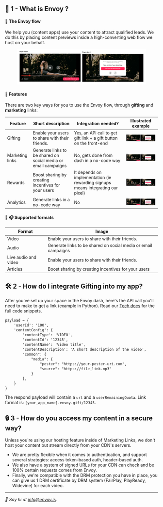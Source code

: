 ## 🌟 1 - What is Envoy ? 

#### 🌊 The Envoy flow
We help you (content apps) use your content to attract qualified leads. We do this by placing content previews inside a high-converting web flow we host on your behalf. 

<figure class="">
    <img src="https://github.com/Envoy-Technology/.github/blob/main/images/player_views_1.png?raw=true" style=""/>
</figure>

#### 📣 Features
There are two key ways for you to use the Envoy flow, through **gifting** and **marketing** links:

| Feature     | Short description |      Integration needed?        | Illustrated example |
| ----------- | ----------------- | ------------------------------- | ------------------  |
| Gifting      |   Enable your users to share with their friends.   |   Yes, an API call to get gift link + a gift button on the front-end    | <img src="../images/player_views.png" style="width: 300px;"/>       |
| Marketing links   | Generate links to be shared on social media or email campaigns   |    No, gets done from dash in a no-code way    | <img src="../images/player_views.png" style="width: 300px;"/>       |
| Rewards   | Boost sharing by creating incentives for your users   |    It depends on implementation (ie rewarding signups means integrating our pixel)   | <img src="../images/player_views.png" style="width: 300px;"/>       |
| Analytics   | Generate links in a no-code way                     |    No | <img src="../images/player_views.png" style="width: 300px;"/>       |

#### 🎥 🎧 Supported formats 
| Format     | Image |      
| ----------- | ----------------- |
| Video      |   Enable your users to share with their friends.   
|  Audio | Generate links to be shared on social media or email campaigns |
| Live audio and video |   Enable your users to share with their friends. |  
| Articles   | Boost sharing by creating incentives for your users   |   

## 🛠️ 2 - How do I integrate Gifting into my app?
After you've set up your space in the Envoy dash, here's the API call you'll need to make to get a link (example in Python). Read our [Tech docs](https://openapi.envoy.is/) for the full code snippets.

``` 
payload = {
    'userId': '100',
    'contentConfig': {
        'contentType': 'VIDEO',
        'contentId': '12345',
        'contentName': 'Video title',
        'contentDescription': 'A short description of the video',
        "common": {
            "media": {
                "poster": "https://your-poster-uri.com",
                "source": "https://file_link.mp3"
            }
        },
    }
}
```

The respond payload will contain a `url` and a `userRemainingQuota`. Link format is:  `[your_app_name].envoy.gift/12345`. 

## 🔒 3 - How do you access my content in a secure way?

Unless you're using our hosting feature inside of Marketing Links, we don't host your content but stream directly from your CDN's servers.
- We are pretty flexible when it comes to authentication, and support several strategies: access token-based auth, header-based auth.
- We also have a system of signed URLs for your CDN can check and be 100% certain requests comes from Envoy.
- Finally, we're compatible with the DRM protection you have in place, you can give us 1 DRM certificate by DRM system (FairPlay, PlayReady, Widevine) for each video.

---

*👋 Say hi at info@envoy.is.*
